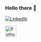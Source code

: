 ### Hello there 👋

[![LinkedIn](https://img.shields.io/badge/LinkedIn-blue?style=flat&logo=Linkedin&logoColor=white&link=https://www.linkedin.com/in/seray-pulluk/)](https://www.linkedin.com/in/seray-pulluk/) 

<a href="https://www.python.org/" target="_blank" rel="noreferrer"><img src="https://raw.githubusercontent.com/danielcranney/readme-generator/main/public/icons/skills/python-colored.svg" width="36" height="36" alt="Python" /></a>

<!--
My name is Seray. I am a second year Master of Information student at the Faculty of Information at the University of Toronto. I am a skilled data analyst, previously worked at organizations like the [University of Toronto](https://studentlife.utoronto.ca/department/accessibility-services/), [Bank of Nova Scotia](https://en.wikipedia.org/wiki/Scotiabank), [Ashoka Canada](https://en.wikipedia.org/wiki/Ashoka_(non-profit_organization)), and [MaRS Discovery District](https://en.wikipedia.org/wiki/MaRS_Discovery_District). I aim to grow into data science, more specifically bioinformatics protein modelling.

I am from [Istanbul, Turkey](https://en.wikipedia.org/wiki/Istanbul) 🇹🇷 but have been living in [Toronto, ON](https://en.wikipedia.org/wiki/Toronto) 🇨🇦 since 2010. I love watching movies at [TIFF](https://tiff.net/) and check out new restaurants. Feel free to connect with me via GitHub or LinkedIn!


**pullukse/pullukse** is a ✨ _special_ ✨ repository because its `README.md` (this file) appears on your GitHub profile.

Here are some ideas to get you started:

- 🔭 I’m currently working on ...
- 🌱 I’m currently learning ...
- 👯 I’m looking to collaborate on ...
- 🤔 I’m looking for help with ...
- 💬 Ask me about ...
- 📫 How to reach me: 
- 😄 Pronouns: ...
- ⚡ Fun fact: ...
-->

